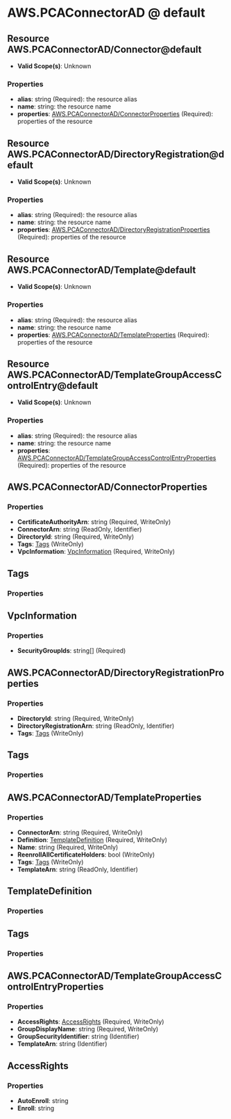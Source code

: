 # AWS.PCAConnectorAD @ default

## Resource AWS.PCAConnectorAD/Connector@default
* **Valid Scope(s)**: Unknown
### Properties
* **alias**: string (Required): the resource alias
* **name**: string: the resource name
* **properties**: [AWS.PCAConnectorAD/ConnectorProperties](#awspcaconnectoradconnectorproperties) (Required): properties of the resource

## Resource AWS.PCAConnectorAD/DirectoryRegistration@default
* **Valid Scope(s)**: Unknown
### Properties
* **alias**: string (Required): the resource alias
* **name**: string: the resource name
* **properties**: [AWS.PCAConnectorAD/DirectoryRegistrationProperties](#awspcaconnectoraddirectoryregistrationproperties) (Required): properties of the resource

## Resource AWS.PCAConnectorAD/Template@default
* **Valid Scope(s)**: Unknown
### Properties
* **alias**: string (Required): the resource alias
* **name**: string: the resource name
* **properties**: [AWS.PCAConnectorAD/TemplateProperties](#awspcaconnectoradtemplateproperties) (Required): properties of the resource

## Resource AWS.PCAConnectorAD/TemplateGroupAccessControlEntry@default
* **Valid Scope(s)**: Unknown
### Properties
* **alias**: string (Required): the resource alias
* **name**: string: the resource name
* **properties**: [AWS.PCAConnectorAD/TemplateGroupAccessControlEntryProperties](#awspcaconnectoradtemplategroupaccesscontrolentryproperties) (Required): properties of the resource

## AWS.PCAConnectorAD/ConnectorProperties
### Properties
* **CertificateAuthorityArn**: string (Required, WriteOnly)
* **ConnectorArn**: string (ReadOnly, Identifier)
* **DirectoryId**: string (Required, WriteOnly)
* **Tags**: [Tags](#tags) (WriteOnly)
* **VpcInformation**: [VpcInformation](#vpcinformation) (Required, WriteOnly)

## Tags
### Properties

## VpcInformation
### Properties
* **SecurityGroupIds**: string[] (Required)

## AWS.PCAConnectorAD/DirectoryRegistrationProperties
### Properties
* **DirectoryId**: string (Required, WriteOnly)
* **DirectoryRegistrationArn**: string (ReadOnly, Identifier)
* **Tags**: [Tags](#tags) (WriteOnly)

## Tags
### Properties

## AWS.PCAConnectorAD/TemplateProperties
### Properties
* **ConnectorArn**: string (Required, WriteOnly)
* **Definition**: [TemplateDefinition](#templatedefinition) (Required, WriteOnly)
* **Name**: string (Required, WriteOnly)
* **ReenrollAllCertificateHolders**: bool (WriteOnly)
* **Tags**: [Tags](#tags) (WriteOnly)
* **TemplateArn**: string (ReadOnly, Identifier)

## TemplateDefinition
### Properties

## Tags
### Properties

## AWS.PCAConnectorAD/TemplateGroupAccessControlEntryProperties
### Properties
* **AccessRights**: [AccessRights](#accessrights) (Required, WriteOnly)
* **GroupDisplayName**: string (Required, WriteOnly)
* **GroupSecurityIdentifier**: string (Identifier)
* **TemplateArn**: string (Identifier)

## AccessRights
### Properties
* **AutoEnroll**: string
* **Enroll**: string

